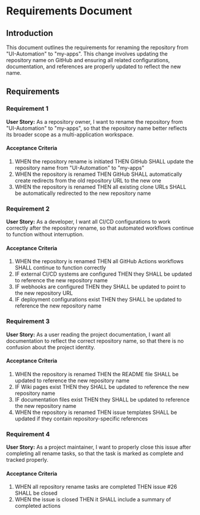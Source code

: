 # Requirements Document

## Introduction

This document outlines the requirements for renaming the repository from "UI-Automation" to "my-apps". This change involves updating the repository name on GitHub and ensuring all related configurations, documentation, and references are properly updated to reflect the new name.

## Requirements

### Requirement 1

**User Story:** As a repository owner, I want to rename the repository from "UI-Automation" to "my-apps", so that the repository name better reflects its broader scope as a multi-application workspace.

#### Acceptance Criteria

1. WHEN the repository rename is initiated THEN GitHub SHALL update the repository name from "UI-Automation" to "my-apps"
2. WHEN the repository is renamed THEN GitHub SHALL automatically create redirects from the old repository URL to the new one
3. WHEN the repository is renamed THEN all existing clone URLs SHALL be automatically redirected to the new repository name

### Requirement 2

**User Story:** As a developer, I want all CI/CD configurations to work correctly after the repository rename, so that automated workflows continue to function without interruption.

#### Acceptance Criteria

1. WHEN the repository is renamed THEN all GitHub Actions workflows SHALL continue to function correctly
2. IF external CI/CD systems are configured THEN they SHALL be updated to reference the new repository name
3. IF webhooks are configured THEN they SHALL be updated to point to the new repository URL
4. IF deployment configurations exist THEN they SHALL be updated to reference the new repository name

### Requirement 3

**User Story:** As a user reading the project documentation, I want all documentation to reflect the correct repository name, so that there is no confusion about the project identity.

#### Acceptance Criteria

1. WHEN the repository is renamed THEN the README file SHALL be updated to reference the new repository name
2. IF Wiki pages exist THEN they SHALL be updated to reference the new repository name
3. IF documentation files exist THEN they SHALL be updated to reference the new repository name
4. WHEN the repository is renamed THEN issue templates SHALL be updated if they contain repository-specific references

### Requirement 4

**User Story:** As a project maintainer, I want to properly close this issue after completing all rename tasks, so that the task is marked as complete and tracked properly.

#### Acceptance Criteria

1. WHEN all repository rename tasks are completed THEN issue #26 SHALL be closed
2. WHEN the issue is closed THEN it SHALL include a summary of completed actions
